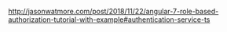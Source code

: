  http://jasonwatmore.com/post/2018/11/22/angular-7-role-based-authorization-tutorial-with-example#authentication-service-ts

